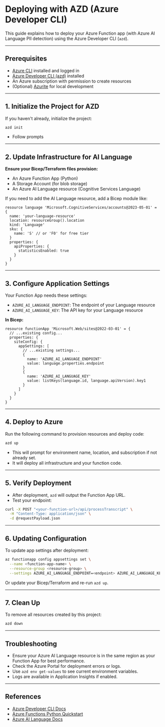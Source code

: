 # Deploying with AZD (Azure Developer CLI)

This guide explains how to deploy your Azure Function app (with Azure AI Language PII detection) using the Azure Developer CLI (`azd`).

---

## Prerequisites

- [Azure CLI](https://docs.microsoft.com/cli/azure/install-azure-cli) installed and logged in
- [Azure Developer CLI (azd)](https://learn.microsoft.com/azure/developer/azure-developer-cli/install-azd) installed
- An Azure subscription with permission to create resources
- (Optional) [Azurite](https://learn.microsoft.com/azure/storage/common/storage-use-azurite?tabs=visual-studio) for local development

---

## 1. Initialize the Project for AZD

If you haven't already, initialize the project:

```bash
azd init
```

- Follow prompts

---

## 2. Update Infrastructure for AI Language

**Ensure your Bicep/Terraform files provision:**
- An Azure Function App (Python)
- A Storage Account (for blob storage)
- An Azure AI Language resource (Cognitive Services Language)

If you need to add the AI Language resource, add a Bicep module like:

```bicep
resource language 'Microsoft.CognitiveServices/accounts@2023-05-01' = {
  name: 'your-language-resource'
  location: resourceGroup().location
  kind: 'Language'
  sku: {
    name: 'S' // or 'F0' for free tier
  }
  properties: {
    apiProperties: {
      statisticsEnabled: true
    }
  }
}
```

---

## 3. Configure Application Settings

Your Function App needs these settings:
- `AZURE_AI_LANGUAGE_ENDPOINT`: The endpoint of your Language resource
- `AZURE_AI_LANGUAGE_KEY`: The API key for your Language resource

**In Bicep:**
```bicep
resource functionApp 'Microsoft.Web/sites@2022-03-01' = {
  // ...existing config...
  properties: {
    siteConfig: {
      appSettings: [
        // ...existing settings...
        {
          name: 'AZURE_AI_LANGUAGE_ENDPOINT'
          value: language.properties.endpoint
        }
        {
          name: 'AZURE_AI_LANGUAGE_KEY'
          value: listKeys(language.id, language.apiVersion).key1
        }
      ]
    }
  }
}
```

---

## 4. Deploy to Azure

Run the following command to provision resources and deploy code:

```bash
azd up
```

- This will prompt for environment name, location, and subscription if not already set.
- It will deploy all infrastructure and your function code.

---

## 5. Verify Deployment

- After deployment, `azd` will output the Function App URL.
- Test your endpoint:

```bash
curl -X POST "<your-function-url>/api/processTranscript" \
  -H "Content-Type: application/json" \
  -d @requestPayload.json
```

---

## 6. Updating Configuration

To update app settings after deployment:

```bash
az functionapp config appsettings set \
  --name <function-app-name> \
  --resource-group <resource-group> \
  --settings AZURE_AI_LANGUAGE_ENDPOINT=<endpoint> AZURE_AI_LANGUAGE_KEY=<key>
```

Or update your Bicep/Terraform and re-run `azd up`.

---

## 7. Clean Up

To remove all resources created by this project:

```bash
azd down
```

---

## Troubleshooting
- Ensure your Azure AI Language resource is in the same region as your Function App for best performance.
- Check the Azure Portal for deployment errors or logs.
- Use `azd env get-values` to see current environment variables.
- Logs are available in Application Insights if enabled.

---

## References
- [Azure Developer CLI Docs](https://learn.microsoft.com/azure/developer/azure-developer-cli/)
- [Azure Functions Python Quickstart](https://learn.microsoft.com/azure/azure-functions/create-first-function-vs-code-python)
- [Azure AI Language Docs](https://learn.microsoft.com/azure/ai-services/language-service/overview)
